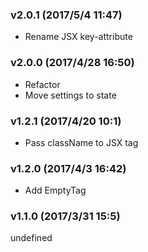 ### v2.0.1	(2017/5/4 11:47)
* Rename JSX key-attribute

### v2.0.0	(2017/4/28 16:50)
* Refactor
* Move settings to state

### v1.2.1	(2017/4/20 10:1)
* Pass className to JSX tag

### v1.2.0	(2017/4/3 16:42)
* Add EmptyTag

### v1.1.0	(2017/3/31 15:5)


undefined